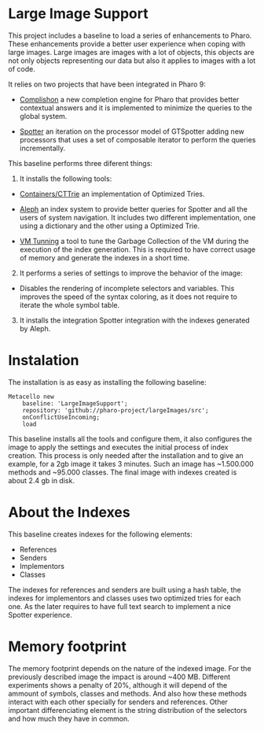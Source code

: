 # Large Image Support

This project includes a baseline to load a series of enhancements to Pharo. 
These enhancements provide a better user experience when coping with large images.
Large images are images with a lot of objects, this objects are not only objects representing our data 
but also it applies to images with a lot of code.

It relies on two projects that have been integrated in Pharo 9:

  - [Complishon](https://github.com/guillep/complishon) a new completion engine for Pharo that provides better contextual
  answers and it is implemented to minimize the queries to the global system. 

  - [Spotter](https://github.com/tesonep/spotter) an iteration on the processor model of GTSpotter adding new processors
  that uses a set of composable iterator to perform the queries incrementally. 
  
This baseline performs three diferent things:

1. It installs the following tools:

  - [Containers/CTTrie](https://github.com/tesonep/Containers-Trie) an implementation of Optimized Tries.

  - [Aleph](https://github.com/estebanlm/aleph) an index system to provide better queries for Spotter and all the users 
  of system navigation. It includes two different implementation, one using a dictionary and the other using a Optimized 
  Trie.

  - [VM Tunning](https://github.com/tesonep/pharo-vm-tunning) a tool to tune the Garbage Collection of the VM during the
  execution of the index generation. This is required to have correct usage of memory and generate the indexes in a short
  time.

2. It performs a series of settings to improve the behavior of the image:

  - Disables the rendering of incomplete selectors and variables. This improves the speed of the syntax coloring, as it 
  does not require to iterate the whole symbol table.

3. It installs the integration Spotter integration with the indexes generated by Aleph.

# Instalation 

The installation is as easy as installing the following baseline:

```
Metacello new
	baseline: 'LargeImageSupport';
	repository: 'github://pharo-project/largeImages/src';
	onConflictUseIncoming;
	load
```  

This baseline installs all the tools and configure them, it also configures the image to apply the settings and executes 
the initial process of index creation. 
This process is only needed after the installation and to give an example, for a 2gb image it takes 3 minutes. 
Such an image has ~1.500.000 methods and ~95.000 classes. The final image with indexes created is about 2.4 gb in disk.

# About the Indexes

This baseline creates indexes for the following elements: 

- References
- Senders
- Implementors
- Classes

The indexes for references and senders are built using a hash table, the indexes for implementors and classes uses two 
optimized tries for each one. As the later requires to have full text search to implement a nice Spotter experience.

# Memory footprint

The memory footprint depends on the nature of the indexed image. For the previously described image the impact 
is around ~400 MB. Different experiments shows a penalty of 20%, although it will depend of the ammount of symbols,
classes and methods. And also how these methods interact with each other specially for senders and references.
Other important differenciating element is the string distribution of the selectors and how much they have in common.

